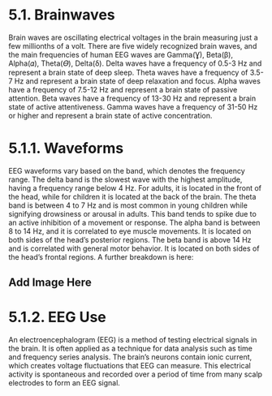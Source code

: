 # 5.1. Brainwaves
Brain waves are oscillating electrical voltages in the brain measuring just a few millionths of a volt. There are five widely recognized brain waves, and the main frequencies of human EEG waves are Gamma(Ɣ), Beta(β), Alpha(𝛼), Theta(𝛳), Delta(δ). Delta waves have a frequency of 0.5-3 Hz and represent a brain state of deep sleep. Theta waves have a frequency of 3.5-7 Hz and represent a brain state of deep relaxation and focus. Alpha waves have a frequency of 7.5-12 Hz and represent a brain state of passive attention. Beta waves have a frequency of 13-30 Hz and represent a brain state of active attentiveness. Gamma waves have a frequency of 31-50 Hz or higher and represent a brain state of active concentration. 

# 5.1.1. Waveforms
EEG waveforms vary based on the band, which denotes the frequency range. The delta band is the slowest wave with the highest amplitude, having a frequency range below 4 Hz. For adults, it is located in the front of the head, while for children it is located at the back of the brain. The theta band is between 4 to 7 Hz and is most common in young children while signifying drowsiness or arousal in adults. This band tends to spike due to an active inhibition of a movement or response. The alpha band is between 8 to 14 Hz, and it is correlated to eye muscle movements. It is located on both sides of the head’s posterior regions. The beta band is above 14 Hz and is correlated with general motor behavior. It is located on both sides of the head’s frontal regions. A further breakdown is here: 

## Add Image Here

# 5.1.2. EEG Use
An electroencephalogram (EEG) is a method of testing electrical signals in the brain. It is often applied as a technique for data analysis such as time and frequency series analysis. The brain’s neurons contain ionic current, which creates voltage fluctuations that EEG can measure. This electrical activity is spontaneous and recorded over a period of time from many scalp electrodes to form an EEG signal.
